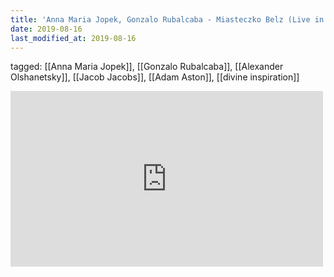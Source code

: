 ```yaml
---
title: 'Anna Maria Jopek, Gonzalo Rubalcaba - Miasteczko Belz (Live in Warszawa) - YouTube'
date: 2019-08-16
last_modified_at: 2019-08-16
---
```

tagged: [[Anna Maria Jopek]], [[Gonzalo Rubalcaba]], [[Alexander Olshanetsky]], [[Jacob Jacobs]], [[Adam Aston]], [[divine inspiration]]
<iframe allow="accelerometer; autoplay; clipboard-write; encrypted-media; gyroscope; picture-in-picture" allowfullscreen="" frameborder="0" height="281" id="youtube_iframe" src="https://www.youtube.com/embed/a9DmkOrHHHY?feature=oembed&amp;enablejsapi=1&amp;origin=https://safe.txmblr.com&amp;wmode=opaque" width="500"></iframe>